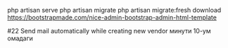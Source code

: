 php artisan serve
php artisan migrate
php artisan migrate:fresh
download https://bootstrapmade.com/nice-admin-bootstrap-admin-html-template


#22 Send mail automatically while creating new vendor минути 10-ум омадаги
